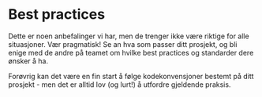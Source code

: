 # Best practices

Dette er noen anbefalinger vi har, men de trenger ikke være riktige for alle situasjoner. Vær pragmatisk! Se an hva som passer ditt prosjekt, og bli enige med de andre på teamet om hvilke best practices og standarder dere ønsker å ha.

Forøvrig kan det være en fin start å følge kodekonvensjoner bestemt på ditt prosjekt - men det er alltid lov (og lurt!) å utfordre gjeldende praksis.
